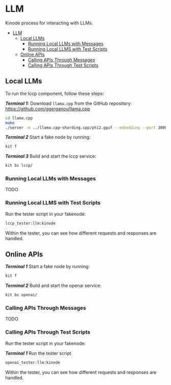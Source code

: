 # LLM

Kinode process for interacting with LLMs.

- [LLM](#llm)
  - [Local LLMs](#local-llms)
    - [Running Local LLMs with Messages](#running-local-llms-with-messages)
    - [Running Local LLMS with Test Scripts](#running-local-llms-with-test-scripts)
  - [Online APIs](#online-apis)
    - [Calling APIs Through Messages](#calling-apis-through-messages)
    - [Calling APIs Through Test Scripts](#calling-apis-through-test-scripts)

## Local LLMs

To run the lccp component, follow these steps:

***Terminal 1:***  Download `llama.cpp` from the GitHub repository: <https://github.com/ggerganov/llama.cpp>

   ```bash
   cd llama.cpp
   make
   ./server -m ../llama.cpp-sharding.cpp/phi2.gguf --embedding --port 3000
   ```

***Terminal 2*** Start a fake node by running:

   ```bash
   kit f
   ```

***Terminal 3*** Build and start the lccp service:

   ```bash
   kit bs lccp/
   ```

### Running Local LLMs with Messages

TODO

### Running Local LLMS with Test Scripts

Run the tester script in your fakenode:

   ```bash
lccp_tester:llm:kinode
   ```

Within the tester, you can see how different requests and responses are handled.  

## Online APIs

***Terminal 1*** Start a fake node by running:

   ```bash
   kit f
   ```

***Terminal 2*** Build and start the openai service:

   ```bash
   kit bs openai/
   ```

### Calling APIs Through Messages

TODO

### Calling APIs Through Test Scripts

Run the tester script in your fakenode:

***Terminal 1*** Run the tester script

   ```bash
openai_tester:llm:kinode
   ```

Within the tester, you can see how different requests and responses are handled.
